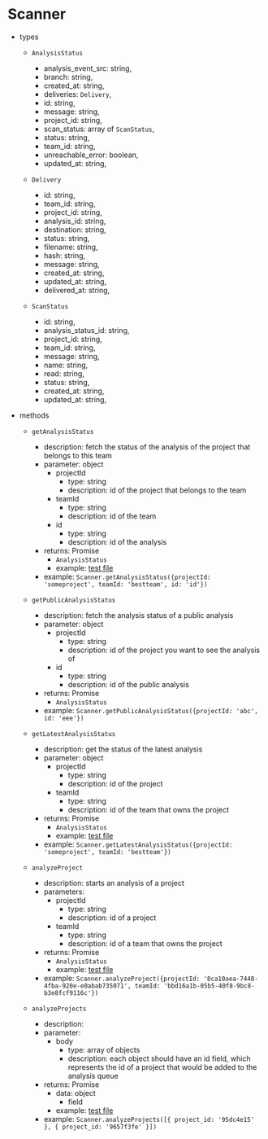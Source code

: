# Scanner

- types

  - `AnalysisStatus`

    - analysis_event_src: string,
    - branch: string,
    - created_at: string,
    - deliveries: `Delivery`,
    - id: string,
    - message: string,
    - project_id: string,
    - scan_status: array of `ScanStatus`,
    - status: string,
    - team_id: string,
    - unreachable_error: boolean,
    - updated_at: string,

  - `Delivery`
    - id: string,
    - team_id: string,
    - project_id: string,
    - analysis_id: string,
    - destination: string,
    - status: string,
    - filename: string,
    - hash: string,
    - message: string,
    - created_at: string,
    - updated_at: string,
    - delivered_at: string,
  - `ScanStatus`
    - id: string,
    - analysis_status_id: string,
    - project_id: string,
    - team_id: string,
    - message: string,
    - name: string,
    - read: string,
    - status: string,
    - created_at: string,
    - updated_at: string,

- methods

  - `getAnalysisStatus`

    - description: fetch the status of the analysis of the project that belongs to this team
    - parameter: object
      - projectId
        - type: string
        - description: id of the project that belongs to the team
      - teamId
        - type: string
        - description: id of the team
      - id
        - type: string
        - description: id of the analysis
    - returns: Promise
      - `AnalysisStatus`
      - example: [test file](./scanner.test.js#L127)
    - example: `Scanner.getAnalysisStatus({projectId: 'someproject', teamId: 'bestteam', id: 'id'})`

  - `getPublicAnalysisStatus`

    - description: fetch the analysis status of a public analysis
    - parameter: object
      - projectId
        - type: string
        - description: id of the project you want to see the analysis of
      - id
        - type: string
        - description: id of the public analysis
    - returns: Promise
      - `AnalysisStatus`
    - example: `Scanner.getPublicAnalysisStatus({projectId: 'abc', id: 'eee'})`

  - `getLatestAnalysisStatus`

    - description: get the status of the latest analysis
    - parameter: object
      - projectId
        - type: string
        - description: id of the project
      - teamId
        - type: string
        - description: id of the team that owns the project
    - returns: Promise
      - `AnalysisStatus`
      - example: [test file](./scanner.test.js#L127)
    - example: `Scanner.getLatestAnalysisStatus({projectId: 'someproject', teamId: 'bestteam'})`

  - `analyzeProject`

    - description: starts an analysis of a project
    - parameters:
      - projectId
        - type: string
        - description: id of a project
      - teamId
        - type: string
        - description: id of a team that owns the project
    - returns: Promise
      - `AnalysisStatus`
      - example: [test file](./scanner/scanner.test.js#L51)
    - example: `Scanner.analyzeProject({projectId: '8ca10aea-7448-4fba-920e-e0abab735071', teamId: 'bbd16a1b-05b5-40f8-9bc8-b3e8fcf9116c'})`

  - `analyzeProjects`
    - description:
    - parameter:
      - body
        - type: array of objects
        - description: each object should have an id field, which represents the id of a project that would be added to the analysis queue
    - returns: Promise
      - data: object
        - field
      - example: [test file](./scanner/scanner.test.js#L102)
    - example: `Scanner.analyzeProjects([{ project_id: '95dc4e15' }, { project_id: '9657f3fe' }])`
